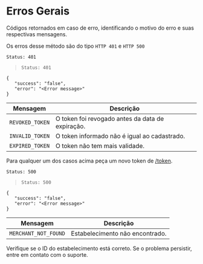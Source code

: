 # Erros Gerais

Códigos retornados em caso de erro, identificando o motivo do erro e suas respectivas mensagens.



Os erros desse método são do tipo `HTTP 401` e `HTTP 500`

```Status: 401 ```
> ```Status: 401 ```

```
{
   "success": "false",
   "error": "<Error message>"
}
```

|Mensagem|Descrição|
|-----------|---------|
|`REVOKED_TOKEN`|O token foi revogado antes da data de expiração.|
|`INVALID_TOKEN`|O token informado não é igual ao cadastrado.|
|`EXPIRED_TOKEN`|O token não tem mais validade.|

<aside class="notice">Para qualquer um dos casos acima peça um novo token de <a href="#autentica-o">/token</a>.</aside>

```Status: 500 ```
> ```Status: 500 ```

```
{
   "success": "false",
   "error": "<Error message>"
}
```

|Mensagem|Descrição|
|-----------|---------|
|`MERCHANT_NOT_FOUND`|Estabelecimento não encontrado.|

<aside class="notice">Verifique se o ID do estabelecimento está correto. Se o problema persistir, entre em contato com o suporte.</aside>
